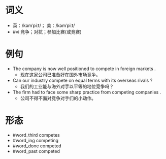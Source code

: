 # 词义
- 英：/kəmˈpiːt/； 美：/kəmˈpiːt/
- #vi 竞争；对抗；参加比赛(或竞赛)
# 例句
- The company is now well positioned to compete in foreign markets .
	- 现在这家公司已准备好在国外市场竞争。
- Can our industry compete on equal terms with its overseas rivals ?
	- 我们的工业能与海外对手以平等的地位竞争吗？
- The firm had to face some sharp practice from competing companies .
	- 公司不得不面对竞争对手们的小动作。
# 形态
- #word_third competes
- #word_ing competing
- #word_done competed
- #word_past competed

